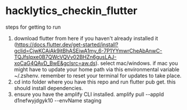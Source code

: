 # hacklytics_checkin_flutter
 
steps for getting to run
1. download flutter from here if you haven't already installed it (https://docs.flutter.dev/get-started/install?gclid=CjwKCAiAk9itBhASEiwA1my_6-7P1YYmwrCheAbAnwC-TQJfsIpxe0B7QWcVQVv02BHZn6gusLAJ-xoCaG4QAvD_BwE&gclsrc=aw.ds). select mac/windows. if mac you might have to update your home path via this environmental variable ~/.zshenv. remember to reset your terminal for updates to take place.
2. cd into folder where you have this repo and run flutter pub get. this should install dependencies.
3. ensure you have the amplify CLI installed. amplify pull --appId d1nefwyjdgyk10 --envName staging
